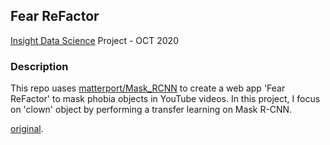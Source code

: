 ## Fear ReFactor
[Insight Data Science](https://insightfellows.com/data-science) Project - OCT 2020

### Description <br>
This repo uases [matterport/Mask_RCNN](https://github.com/matterport/Mask_RCNN) to create a web app 'Fear ReFactor' to mask phobia objects in YouTube videos.
In this project, I focus on 'clown' object by performing a transfer learning on Mask R-CNN. 




[original](https://www.youtube.com/watch?v=GGOMD2DlJUY&t=107s).

